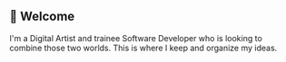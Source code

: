 ## 🌙 Welcome
I'm a Digital Artist and trainee Software Developer who is looking to combine those two worlds.
This is where I keep and organize my ideas.
